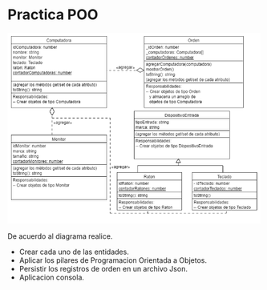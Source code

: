 # Practica POO
![img](../assets/MundoPC-UJS.png)

De acuerdo al diagrama realice.
- Crear cada uno de las entidades.
- Aplicar los pilares de Programacion Orientada a Objetos.
- Persistir los registros de orden en un archivo Json.
- Aplicacion consola.